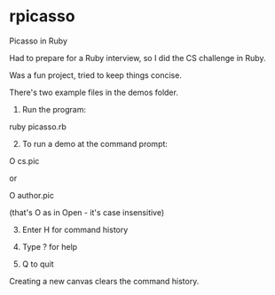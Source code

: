 # rpicasso
Picasso in Ruby

Had to prepare for a Ruby interview, so I did the CS challenge in Ruby.

Was a fun project, tried to keep things concise.

There's two example files in the demos folder.

1. Run the program:

ruby picasso.rb

2. To run a demo at the command prompt:

O cs.pic

or

O author.pic

(that's O as in Open - it's case insensitive)

3. Enter H for command history

4. Type ? for help

5. Q to quit

Creating a new canvas clears the command history.
